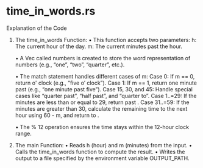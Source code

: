 # time_in_words.rs

Explanation of the Code

1.	The time_in_words Function:
	•	This function accepts two parameters:
	        h: The current hour of the day.
	        m: The current minutes past the hour.
            
	•	A Vec<String> called numbers is created to store the word representation of numbers (e.g., “one”, “two”, “quarter”, etc.).

	•	The match statement handles different cases of m:
	        Case 0: If m == 0, return <hour> o' clock (e.g., “five o’ clock”).
	        Case 1: If m == 1, return one minute past <hour> (e.g., “one minute past five”).
	        Case 15, 30, and 45: Handle special cases like “quarter past”, “half past”, and “quarter to”.
	        Case 1..=29: If the minutes are less than or equal to 29, return <minutes> past <hour>.
	        Case 31..=59: If the minutes are greater than 30, calculate the remaining time to the next hour using 60 - m, and return <minutes> to <next hour>.
            
	•	The % 12 operation ensures the time stays within the 12-hour clock range.

2.	The main Function:
	•	Reads h (hour) and m (minutes) from the input.
	•	Calls the time_in_words function to compute the result.
	•	Writes the output to a file specified by the environment variable OUTPUT_PATH.